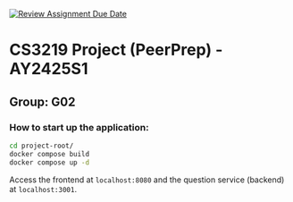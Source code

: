 [![Review Assignment Due Date](https://classroom.github.com/assets/deadline-readme-button-22041afd0340ce965d47ae6ef1cefeee28c7c493a6346c4f15d667ab976d596c.svg)](https://classroom.github.com/a/bzPrOe11)
# CS3219 Project (PeerPrep) - AY2425S1
## Group: G02

### How to start up the application:

```sh
cd project-root/
docker compose build
docker compose up -d
```

Access the frontend at `localhost:8080` and the question service (backend) at `localhost:3001`.
